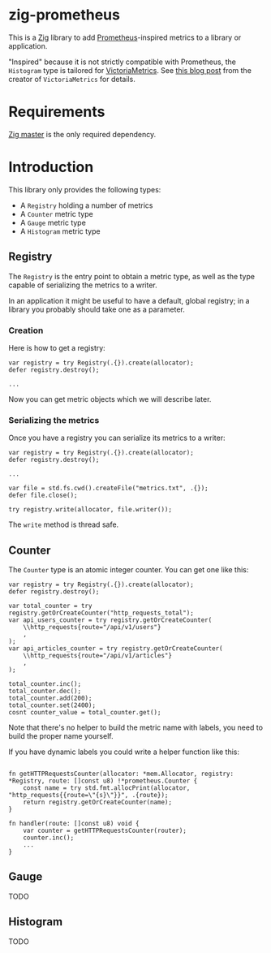 # zig-prometheus

This is a [Zig](https://ziglang.org/) library to add [Prometheus](https://prometheus.io/docs/concepts/data_model/)-inspired metrics to a library or application.

"Inspired" because it is not strictly compatible with Prometheus, the `Histogram` type is tailored for [VictoriaMetrics](https://github.com/VictoriaMetrics/VictoriaMetrics).
See [this blog post](https://valyala.medium.com/improving-histogram-usability-for-prometheus-and-grafana-bc7e5df0e350) from the creator of `VictoriaMetrics` for details.

# Requirements

[Zig master](https://ziglang.org/download/) is the only required dependency.

# Introduction

This library only provides the following types:
* A `Registry` holding a number of metrics
* A `Counter` metric type
* A `Gauge` metric type
* A `Histogram` metric type

## Registry

The `Registry` is the entry point to obtain a metric type, as well as the type capable of serializing the metrics to a writer.

In an application it might be useful to have a default, global registry; in a library you probably should take one as a parameter.

### Creation

Here is how to get a registry:
```zig
var registry = try Registry(.{}).create(allocator);
defer registry.destroy();

...
```

Now you can get metric objects which we will describe later.

### Serializing the metrics

Once you have a registry you can serialize its metrics to a writer:
```zig
var registry = try Registry(.{}).create(allocator);
defer registry.destroy();

...

var file = std.fs.cwd().createFile("metrics.txt", .{});
defer file.close();

try registry.write(allocator, file.writer());
```

The `write` method is thread safe.

## Counter

The `Counter` type is an atomic integer counter. You can get one like this:

```zig
var registry = try Registry(.{}).create(allocator);
defer registry.destroy();

var total_counter = try registry.getOrCreateCounter("http_requests_total");
var api_users_counter = try registry.getOrCreateCounter(
    \\http_requests{route="/api/v1/users"}
    ,
);
var api_articles_counter = try registry.getOrCreateCounter(
    \\http_requests{route="/api/v1/articles"}
    ,
);

total_counter.inc();
total_counter.dec();
total_counter.add(200);
total_counter.set(2400);
cosnt counter_value = total_counter.get();

```

Note that there's no helper to build the metric name with labels, you need to build the proper name yourself.

If you have dynamic labels you could write a helper function like this:
```zig

fn getHTTPRequestsCounter(allocator: *mem.Allocator, registry: *Registry, route: []const u8) !*prometheus.Counter {
    const name = try std.fmt.allocPrint(allocator, "http_requests{{route=\"{s}\"}}", .{route});
    return registry.getOrCreateCounter(name);
}

fn handler(route: []const u8) void {
    var counter = getHTTPRequestsCounter(router);
    counter.inc();
    ...
}
```

## Gauge

TODO

## Histogram

TODO
